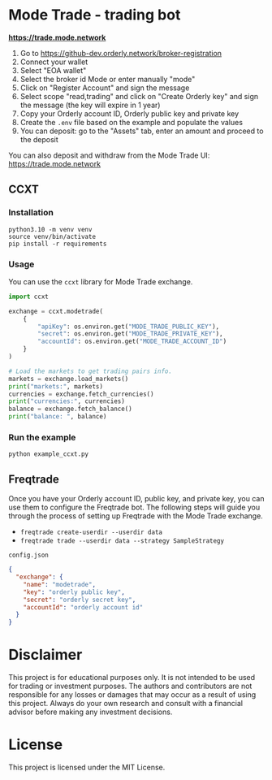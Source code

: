 # Mode Trade - trading bot

**https://trade.mode.network**

1. Go to https://github-dev.orderly.network/broker-registration
2. Connect your wallet
3. Select "EOA wallet"
4. Select the broker id Mode or enter manually "mode"
5. Click on "Register Account" and sign the message
6. Select scope "read,trading" and click on "Create Orderly key" and sign the message (the key will expire in 1 year)
7. Copy your Orderly account ID, Orderly public key and private key
8. Create the `.env` file based on the example and populate the values
9. You can deposit: go to the "Assets" tab, enter an amount and proceed to the deposit

You can also deposit and withdraw from the Mode Trade UI: https://trade.mode.network

## CCXT

### Installation

    python3.10 -m venv venv
    source venv/bin/activate
    pip install -r requirements

### Usage

You can use the `ccxt` library for Mode Trade exchange.

```python
import ccxt

exchange = ccxt.modetrade(
    {
        "apiKey": os.environ.get("MODE_TRADE_PUBLIC_KEY"),
        "secret": os.environ.get("MODE_TRADE_PRIVATE_KEY"),
        "accountId": os.environ.get("MODE_TRADE_ACCOUNT_ID")
    }
)

# Load the markets to get trading pairs info.
markets = exchange.load_markets()
print("markets:", markets)
currencies = exchange.fetch_currencies()
print("currencies:", currencies)
balance = exchange.fetch_balance()
print("balance: ", balance)

```

### Run the example

    python example_ccxt.py

## Freqtrade

Once you have your Orderly account ID, public key, and private key, you can use them to configure the Freqtrade bot. The following steps will guide you through the process of setting up Freqtrade with the Mode Trade exchange.

- `freqtrade create-userdir --userdir data`
- `freqtrade trade --userdir data --strategy SampleStrategy`

`config.json`

```json
{
  "exchange": {
    "name": "modetrade",
    "key": "orderly public key",
    "secret": "orderly secret key",
    "accountId": "orderly account id"
  }
}
```

# Disclaimer

This project is for educational purposes only. It is not intended to be used for trading or investment purposes. The authors and contributors are not responsible for any losses or damages that may occur as a result of using this project. Always do your own research and consult with a financial advisor before making any investment decisions.

# License

This project is licensed under the MIT License.
